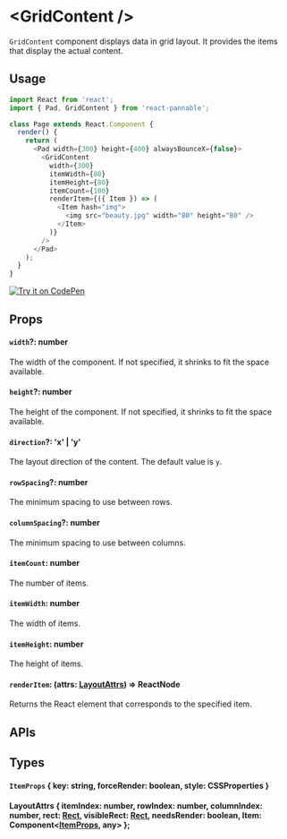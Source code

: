 # \<GridContent />

`GridContent` component displays data in grid layout. It provides the items that display the actual content.

## Usage

```js
import React from 'react';
import { Pad, GridContent } from 'react-pannable';

class Page extends React.Component {
  render() {
    return (
      <Pad width={300} height={400} alwaysBounceX={false}>
        <GridContent
          width={300}
          itemWidth={80}
          itemHeight={80}
          itemCount={100}
          renderItem={({ Item }) => (
            <Item hash="img">
              <img src="beauty.jpg" width="80" height="80" />
            </Item>
          )}
        />
      </Pad>
    );
  }
}
```

[![Try it on CodePen](https://img.shields.io/badge/CodePen-Run-blue.svg?logo=CodePen)](https://codepen.io/cztflove/pen/EJJjYe)

## Props

#### `width`?: number

The width of the component. If not specified, it shrinks to fit the space available.

#### `height`?: number

The height of the component. If not specified, it shrinks to fit the space available.

#### `direction`?: 'x' | 'y'

The layout direction of the content. The default value is `y`.

#### `rowSpacing`?: number

The minimum spacing to use between rows.

#### `columnSpacing`?: number

The minimum spacing to use between columns.

#### `itemCount`: number

The number of items.

#### `itemWidth`: number

The width of items.

#### `itemHeight`: number

The height of items.

#### `renderItem`: (attrs: [LayoutAttrs](#layoutattrs--itemindex-number-rowindex-number-columnindex-number-rect-rect-visiblerect-rect-needsrender-boolean-item-componentitemprops-any-)) => ReactNode

Returns the React element that corresponds to the specified item.

## APIs

## Types

#### `ItemProps` { key: string, forceRender: boolean, style: CSSProperties }

#### LayoutAttrs { itemIndex: number, rowIndex: number, columnIndex: number, rect: [Rect](types.md#rect--x-number-y-number-width-number-height-number-), visibleRect: [Rect](types.md#rect--x-number-y-number-width-number-height-number-), needsRender: boolean, Item: Component<[ItemProps](#itemprops--key-string-forcerender-boolean-style-cssproperties-), any> };
